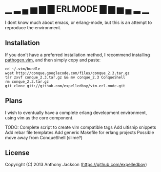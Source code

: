 ▁ ▂ ▄ ▅ ▆ ▇  ERLMODE ▇ ▆ ▅ ▄ ▂ ▁
=================================

I dont know much about emacs, or erlang-mode, but this is an attempt to
reproduce the environment.

Installation
------------

If you don't have a preferred installation method, I recommend installing
[pathogen.vim](https://github.com/tpope/vim-pathogen), and then simply copy and
paste:

    cd ~/.vim/bundle
    wget http://conque.googlecode.com/files/conque_2.3.tar.gz
    tar zxvf conque_2.3.tar.gz && mv conque_2.3 ConqueShell
    rm conque_2.3.tar.gz
    git clone git://github.com/expelledboy/vim-erl-mode.git

Plans
-----
I wish to eventually have a complete erlang development environment, using vim
as the core component.

TODO:
    Complete script to create vim compatible tags
    Add ultisnip snippets
    Add rebar file templates
    Add generic Makefile for erlang projects
    Possible move away from ConqueShell (slime?)

License
-------

Copyright (C) 2013 Anthony Jackson (https://github.com/expelledboy)
